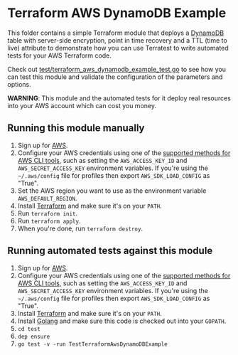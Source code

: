 # Terraform AWS DynamoDB Example

This folder contains a simple Terraform module that deploys a [DynamoDB](https://aws.amazon.com/dynamodb/) table
with server-side encryption, point in time recovery and a TTL (time to live) attribute
to demonstrate how you can use Terratest to write automated tests for your AWS Terraform code. 

Check out [test/terraform_aws_dynamodb_example_test.go](https://github.com/terraform-modules-krish/terratest/blob/v0.27.3/test/terraform_aws_dynamodb_example_test.go) to see how you can 
test this module and validate the configuration of the parameters and options.

**WARNING**: This module and the automated tests for it deploy real resources into your AWS account which can cost you
money.

## Running this module manually

1. Sign up for [AWS](https://aws.amazon.com/).
1. Configure your AWS credentials using one of the [supported methods for AWS CLI
   tools](https://docs.aws.amazon.com/cli/latest/userguide/cli-chap-getting-started.html), such as setting the
   `AWS_ACCESS_KEY_ID` and `AWS_SECRET_ACCESS_KEY` environment variables. If you're using the `~/.aws/config` file for profiles then export `AWS_SDK_LOAD_CONFIG` as "True".
1. Set the AWS region you want to use as the environment variable `AWS_DEFAULT_REGION`.
1. Install [Terraform](https://www.terraform.io/) and make sure it's on your `PATH`.
1. Run `terraform init`.
1. Run `terraform apply`.
1. When you're done, run `terraform destroy`.

## Running automated tests against this module

1. Sign up for [AWS](https://aws.amazon.com/).
1. Configure your AWS credentials using one of the [supported methods for AWS CLI
   tools](https://docs.aws.amazon.com/cli/latest/userguide/cli-chap-getting-started.html), such as setting the
   `AWS_ACCESS_KEY_ID` and `AWS_SECRET_ACCESS_KEY` environment variables. If you're using the `~/.aws/config` file for profiles then export `AWS_SDK_LOAD_CONFIG` as "True".
1. Install [Terraform](https://www.terraform.io/) and make sure it's on your `PATH`.
1. Install [Golang](https://golang.org/) and make sure this code is checked out into your `GOPATH`.
1. `cd test`
1. `dep ensure`
1. `go test -v -run TestTerraformAwsDynamoDBExample`
